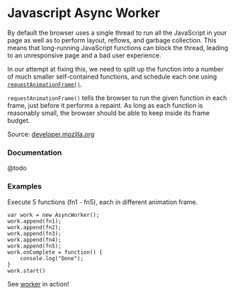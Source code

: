 Javascript Async Worker
=======================

By default the browser uses a single thread to run all the JavaScript in
your page as well as to perform layout, reflows, and garbage collection.
This means that long-running JavaScript functions can block the thread,
leading to an unresponsive page and a bad user experience.

In our attempt at fixing this, we need to split up the function into a
number of much smaller self-contained functions, and schedule each one using
[`requestAnimationFrame()`](https://developer.mozilla.org/en-US/docs/Web/API/window/requestAnimationFrame).

`requestAnimationFrame()` tells the browser to run the given function in each
frame, just before it performs a repaint. As long as each function is reasonably
small, the browser should be able to keep inside its frame budget.

Source: [developer.mozilla.org](https://developer.mozilla.org/en-US/docs/Tools/Performance/Scenarios/Intensive_JavaScript)

### Documentation

@todo

### Examples

Execute 5 functions (fn1 - fn5), each in different animation frame.

    var work = new AsyncWorker();
    work.append(fn1);
    work.append(fn2);
    work.append(fn3);
    work.append(fn4);
    work.append(fn5);
    work.onComplete = function() {
        console.log("Done");
    }
    work.start()

See [worker](https://jsfiddle.net/zmoxe2jk/2/) in action!
